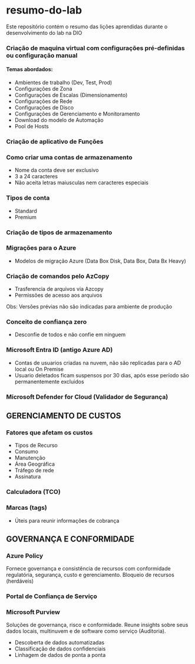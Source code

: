 # resumo-do-lab
Este repositório contém o resumo das lições aprendidas durante o desenvolvimento do lab na DIO

### Criação de maquina virtual com configurações pré-definidas ou configuração manual

#### Temas abordados:
- Ambientes de trabalho (Dev, Test, Prod)
- Configurações de Zona
- Configurações de Escalas (Dimensionamento)
- Configurações de Rede
- Configurações de Disco
- Configurações de Gerenciamento e Monitoramento
- Download do modelo de Automação
- Pool de Hosts

### Criação de aplicativo de Funções

### Como criar uma contas de armazenamento
- Nome da conta deve ser exclusivo
- 3 a 24 caracteres
- Não aceita letras maiusculas nem caracteres especiais

### Tipos de conta
- Standard
- Premium

### Criação de tipos de armazenamento

### Migrações para o Azure
- Modelos de migração Azure (Data Box Disk, Data Box, Data Bx Heavy)

### Criação de comandos pelo AzCopy
- Trasferencia de arquivos via Azcopy
- Permissões de acesso aos arquivos

Obs: Versões prévias não são indicadas para ambiente de produção

### Conceito de confiança zero
- Desconfie de todos e não confie em ninguem

### Microsoft Entra ID (antigo Azure AD)
- Contas de usuarios criadas na nuvem, não são replicadas para o AD local ou On Premise
- Usuario deletados ficam suspensos por 30 dias, após esse período são permanentemente excluidos

### Microsoft Defender for Cloud (Validador de Segurança)

## GERENCIAMENTO DE CUSTOS

### Fatores que afetam os custos
- Tipos de Recurso
- Consumo
- Manutenção
- Área Geográfica
- Tráfego de rede
- Assinatura

### Calculadora (TCO)

### Marcas (tags)
- Úteis para reunir informações de cobrança

## GOVERNANÇA E CONFORMIDADE

### Azure Policy
Fornece governança e consistência de recursos com conformidade regulatória, segurança, custo e gerenciamento.
Bloqueio de recursos (herdáveis)

### Portal de Confiança de Serviço

### Microsoft Purview
Soluções de governança, risco  e conformidade. Reune insights sobre seus dados locais, multinuvem e de software como serviço (Auditoria).
- Descoberta de dados automatizadas
- Classificação de dados confidenciais
- Linhagem de dados de ponta a ponta
